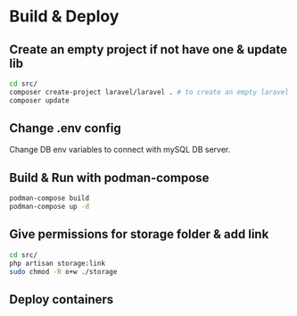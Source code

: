 # Build & Deploy

## Create an empty project if not have one & update lib

```bash
cd src/
composer create-project laravel/laravel . # to create an empty laravel project, copy src files of laravel project if already have a project and ignore this command.
composer update
```

## Change .env config

Change DB env variables to connect with mySQL DB server.

## Build & Run with podman-compose

```bash
podman-compose build
podman-compose up -d
```

## Give permissions for storage folder & add link

```bash
cd src/
php artisan storage:link
sudo chmod -R o+w ./storage
```

## Deploy containers

```bash

```
